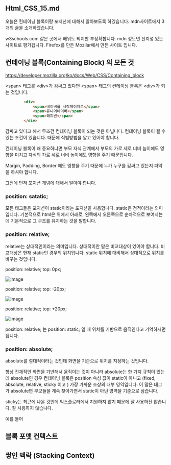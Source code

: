 ## Html_CSS_15.md

오늘은 컨테이닝 블록이랑 포지션에 대해서 알아보도록 하겠습니다. mdn사이트에서 3개의 글을 소개하겠습니다. 

w3schools.com 같은 곳에서 배워도 되지만 부정확합니다. mdn 정도면 신뢰성 있는 사이트로 평가됩니다. Firefox를 만든 Mozilar에서 만든 사이트 입니다.

## 컨테이닝 블록(Containing Block) 의 모든 것 

https://developer.mozilla.org/ko/docs/Web/CSS/Containing_block

\<span\> 태그를 \<div\>가 감싸고 있다면 \<span\> 태그의 컨테이닝 블록은 \<div\>가 되는 것입니다. 

```HTML
        <div>
            <span>네이버를 시작페이지로</span>
            <span>쥬니어네이버</span>
            <span>해피빈</span>
        </div>
```

감싸고 있다고 해서 무조건 컨테이닝 블록이 되는 것은 아닙니다. 컨테이닝 블록이 될 수 있는 조건이 있습니다. 때문에 식별방법을 알고 있어야 합니다. 

컨테이닝 블록이 왜 중요하냐면 부모 자식 관계에서 부모의 가로 세로 너비 높이에도 영향을 미치고 자식의 가로 세로 너비 높이에도 영향을 주기 때문입니다.

Margin, Padding, Border 에도 영향을 주기 때문에 누가 누구를 감싸고 있는지 파악을 하셔야 합니다.

그전에 먼저 포지션 개념에 대해서 알아야 합니다.

### position: satatic;

모든 태그들은 포지션이 static이라는 포지션을 사용합니다. static은 정적이라는 의미입니다. 기본적으로 html은 위에서 아래로, 왼쪽에서 오른쪽으로 순차적으로 보여지는데 기본적으로 그 구조를 유지하는 것을 말합니다. 

### position: relative;

relative는 상대적인이라는 의미입니다. 상대적이란 말은 비교대상이 있어야 합니다. 비교대상은 현재 static인 경우의 위치입니다. static 위치에 대비해서 상대적으로 위치를 바꾸는 것입니다.

position: relative; top: 0px;

![image](https://user-images.githubusercontent.com/79847020/175034037-aea3a146-8d5a-4067-ad5a-a3572b49e521.png)

position: relative; top: -20px;

![image](https://user-images.githubusercontent.com/79847020/175034192-fce2ff8d-7704-4129-b1a5-8ef6ed3d638c.png)

position: relative; top: +20px;

![image](https://user-images.githubusercontent.com/79847020/175034390-ea9e26d7-fd59-4b05-8505-e440af47badd.png)

position: relative; 는 position: static; 일 때 위치를 기반으로 움직인다고 기억하시면 됩니다.

### position: absolute;

absolute를 절대적이라는 것인데 화면을 기준으로 위치를 지정하는 것입니다. 

항상 전체적인 화면을 기반해서 움직이는 것이 아니라 absolute는 한 가지 규칙이 있는데 absolute인 경우 컨테이닝 블록은 position 속성 값이 static이 아니고 (fixed, absolute, relative, sticky 이고 ) 가장 가까운 조상의 내부 영역입니다. 이 말은 태그가 absolute면 부모들을 계속 찾아가면서 static이 아닌 영역을 기준으로 삼습니다.

sticky는 최근에 나온 것인데 익스플로러에서 지원하지 않기 때문에 잘 사용하진 않습니다. 잘 사용하지 않습니다. 

예를 들어 






## 블록 포맷 컨텍스트

## 쌓인 맥락 (Stacking Context)
